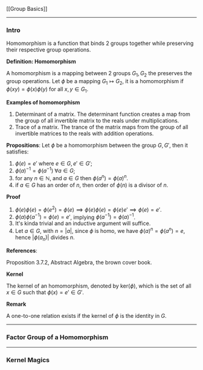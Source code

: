 [[Group Basics]]


---
### **Intro**

Homomorphism is a function that binds 2 groups together while preserving their respective group operations. 

**Definition: Homomorphism**

A homomorphism is a mapping between 2 groups $G_1, G_2$ the preserves the group operations. Let $\phi$ be a mapping $G_1\mapsto G_2$, it is a homomorphism if $\phi(xy) = \phi(x)\phi(y)$ for all $x,y\in G_1$. 


**Examples of homomorphism**
1. Determinant of a matrix. The determinant function creates a map from the group of all invertible matrix to the reals under multiplications.
2. Trace of a matrix. The trance of the matrix maps from the group of all invertible matrices to the reals with addition operations. 

**Propositions**:
Let $\phi$ be a homomorphism between the group $G, G'$, then it satisfies: 
1. $\phi(e) = e'$ where $e\in G, e'\in G'$;
2. $\phi(a)^{-1} = \phi(a^{-1}) \; \forall a \in G$;
3. for any $n\in \mathbb N$, and $a\in G$ then $\phi(a^n)=\phi(a)^n$. 
4. if $a\in G$ has an order of $n$, then order of $\phi(n)$ is a divisor of $n$. 

**Proof**
1. $\phi(e)\phi(e) = \phi(e^2) =\phi(e)\implies \phi(e)\phi(e) = \phi(e)e' \implies \phi(e) = e'$. 
2. $\phi(a)\phi(a^{-1}) = \phi(e) = e'$, implying $\phi(a^{-1}) = \phi(a)^{-1}$. 
3. It's kinda trivial and an inductive argument will suffice. 
4. Let $a\in G$, with $n = |a|$, since $\phi$ is homo, we have $\phi(a)^n = \phi(a^n) = e$, hence $|\phi(a_n)|$ divides $n$. 

**References**:

Proposition 3.7.2, Abstract Algebra, the brown cover book. 

**Kernel**

The kernel of an homomorphism, denoted by $\text{ker}(\phi)$, which is the set of all $x\in G$ such that $\phi(x) = e'\in G'$. 

**Remark**

A one-to-one relation exists if the kernel of  $\phi$ is the identity in $G$. 


----
### **Factor Group of a Homomorphism**



---
### **Kernel Magics**


